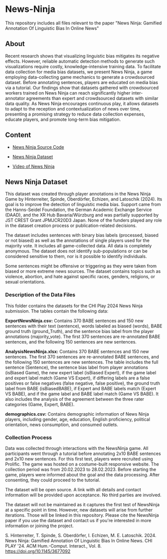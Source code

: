 # News-Ninja
This repository includes all files relevant to the paper "News Ninja: Gamified Annotation Of Linguistic Bias In Online News"

## About
Recent research shows that visualizing linguistic bias mitigates its negative effects. However, reliable automatic detection methods to generate such visualizations require costly, knowledge-intensive training data. To facilitate data collection for media bias datasets, we present News Ninja, a game employing data-collecting game mechanics to generate a crowdsourced dataset. Before annotating sentences, players are educated on media bias via a tutorial. Our findings show that datasets gathered with crowdsourced workers trained on News Ninja can reach significantly higher inter-annotator agreements than expert and crowdsourced datasets with similar data quality. As News Ninja encourages continuous play, it allows datasets to adapt to the reception and contextualization of news over time, presenting a promising strategy to reduce data collection expenses, educate players, and promote long-term bias mitigation.

## Content
- [News Ninja Source Code](/News%20Ninja%20Dataset)

- [News Ninja Dataset](/News%20Ninja%20Source%20Code)

- [Video of News Ninja](NewsNinjaStudyDemoVideo.mp4)

## News Ninja Dataset
This dataset was created through player annotations in the News Ninja Game by Hinterreiter, Spinde, Oberdörfer, Echizen, and Latoschik (2024). Its goal is to improve the detection of linguistic media bias. Support came from the Hanns-Seidel Foundation, the German Academic Exchange Service (DAAD), and the XR Hub Bavaria/Würzburg and was partially supported by JST CREST Grant JPMJCR20D3 Japan. None of the funders played any role in the dataset creation process or publication-related decisions.

The dataset includes sentences with binary bias labels (processed, biased or not biased) as well as the annotations of single players used for the majority vote. It includes all game-collected data. All data is completely anonymous. The dataset does not identify sub-populations or can be considered sensitive to them, nor is it possible to identify individuals.

Some sentences might be offensive or triggering as they were taken from biased or more extreme news sources. The dataset contains topics such as violence, abortion, and hate against specific races, genders, religions, or sexual orientations.

### Description of the Data Files
This folder contains the datasets for the CHI Play 2024 News Ninja submission. The tables contain the following data:

**ExportNewsNinja.csv:** Contains 370 BABE sentences and 150 new sentences with their text (sentence), words labeled as biased (words), BABE ground truth (ground_Truth), and the sentence bias label from the player annotations (majority_vote). The first 370 sentences are re-annotated BABE sentences, and the following 150 sentences are new sentences.

**AnalysisNewsNinja.xlsx:** Contains 370 BABE sentences and 150 new sentences. The first 370 sentences are re-annotated BABE sentences, and the following 150 sentences are new sentences. The table includes the full sentence (Sentence), the sentence bias label from player annotations (isBiased Game), the new expert label (isBiased Expert), if the game label and expert label match (Game VS Expert), if differing labels are a false positives or false negatives (false negative, false positive), the ground truth label from BABE (isBiasedBABE), if Expert and BABE labels match (Expert VS BABE), and if the game label and BABE label match (Game VS BABE). It also includes the analysis of the agreement between the three rater categories (Game, Expert, BABE).

**demographics.csv:** Contains demographic information of News Ninja players, including gender, age, education, English proficiency, political orientation, news consumption, and consumed outlets.

 
### Collection Process
Data was collected through interactions with the NewsNinja game. All participants went through a tutorial before annotating 2x10 BABE sentences and 2x10 new sentences. For this first test, players were recruited using Prolific. The game was hosted on a costume-built responsive website. The collection period was from 20.02.2023 to 28.02.2023. Before starting the game, players were informed about the goal and the data processing. After consenting, they could proceed to the tutorial.

The dataset will be open source. A link with all details and contact information will be provided upon acceptance. No third parties are involved.

The dataset will not be maintained as it captures the first test of NewsNinja at a specific point in time. However, new datasets will arise from further iterations. Those will be linked in this repository. Please cite the NewsNinja paper if you use the dataset and contact us if you're interested in more information or joining the project.


S. Hinterreiter, T. Spinde, S. Oberdörfer, I. Echizen, M. E. Latoschik. 2024. News Ninja: Gamified Annotation Of Linguistic Bias In Online News. CHI PLAY '24. ACM Hum.-Comput. Interact., Vol. 8. https://doi.org/10.1145/3677092
